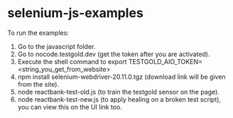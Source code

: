 # selenium-js-examples

To run the examples:

1. Go to the javascript folder.
2. Go to nocode.testgold.dev (get the token after you are activated).
3. Execute the shell command to export TESTGOLD_AIO_TOKEN=<string_you_get_from_website>
4. npm install selenium-webdriver-20.11.0.tgz (download link will be given from the site).
5. node reactbank-test-old.js (to train the testgold sensor on the page).
6. node reactbank-test-new.js (to apply healing on a broken test script), you can view this on the UI link too.
